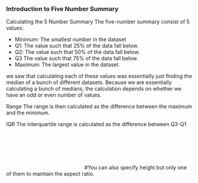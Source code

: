 
### Introduction to Five Number Summary

Calculating the 5 Number Summary
The five-number summary consist of 5 values:

- Minimum: The smallest number in the dataset
- Q1: The value such that 25% of the data fall below.
- Q2: The value such that 50% of the data fall below.
- Q3 The value such that 75% of the data fall below.
- Maximum: The largest value in the dataset.

 we saw that calculating each of these values was essentially just finding the median of a bunch of different datasets. Because we are essentially calculating a bunch of medians, the calculation depends on whether we have an odd or even number of values.

Range
The range is then calculated as the difference between the maximum and the minimum.

IQR
The interquartile range is calculated as the difference between Q3-Q1

<img scr="./Images/Screenshot%20(1177).png" width = "100" >  
<img scr="./Images/Screenshot (1178).png" height = "100" >  
<img scr="./Images/Screenshot (1179).png" width = "100" >  
 #You can also specify height but only one of them to maintain the aspect ratio. 


